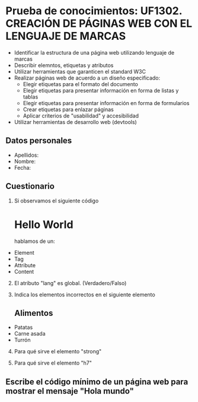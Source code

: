 # Prueba de conocimientos: UF1302. CREACIÓN DE PÁGINAS WEB CON EL LENGUAJE DE MARCAS

- Identificar la estructura de una página web utilizando lenguaje de marcas
- Describir elemntos, etiquetas y atributos
- Utilizar herramientas que garanticen el standard W3C
- Realizar páginas web de acuerdo a un diseño especificado:
  - Elegir etiquetas para el formato del documento
  - Elegir etiquetas para presentar información en forma de listas y tablas
  - Elegir etiquetas para presentar información en forma de formularios
  - Crear etiquetas para enlazar páginas
  - Aplicar criterios de "usabilidad" y accesibilidad
- Utilizar herramientas de desarrollo web (devtools)


## Datos personales

- Apellidos: 
- Nombre:
- Fecha:


## Cuestionario

1. Si observamos el siguiente código <h1>Hello World</h1> hablamos de un:

- Element
- Tag
- Attribute
- Content

2. El atributo "lang" es global. (Verdadero/Falso)


3. Indica los elementos incorrectos en el siguiente elemento

<ul>
  <h2>Alimentos</h2>
  <li>Patatas</li>
  <li>Carne asada</li>
  <li>Turrón
</ul>

4. Para qué sirve el elemento "strong"


5. Para qué sirve el elemento "h7"



## Escribe el código mínimo de un página web para mostrar el mensaje "Hola mundo"